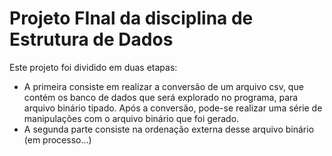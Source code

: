 # Projeto FInal da disciplina de Estrutura de Dados

Este projeto foi dividido em duas etapas:
- A primeira consiste em realizar a conversão de um arquivo csv, que contém os banco de dados que será explorado no programa, para arquivo binário tipado. Após a conversão, pode-se realizar uma série de manipulações com o arquivo binário que foi gerado.
- A segunda parte consiste na ordenação externa desse arquivo binário (em processo...)
